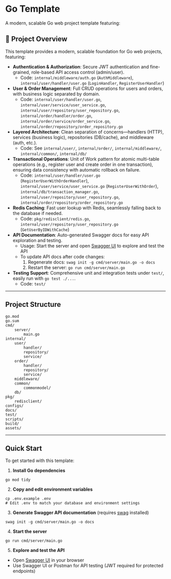 # Go Template

A modern, scalable Go web project template featuring:


## 🚀 Project Overview


This template provides a modern, scalable foundation for Go web projects, featuring:

- **Authentication & Authorization**: Secure JWT authentication and fine-grained, role-based API access control (admin/user).
  - Code: `internal/middleware/auth.go` (`AuthMiddleware`), `internal/user/handler/user.go` (`LoginHandler`, `RegisterUserHandler`)
- **User & Order Management**: Full CRUD operations for users and orders, with business logic separated by domain.
  - Code: `internal/user/handler/user.go`, `internal/user/service/user_service.go`, `internal/user/repository/user_repository.go`, `internal/order/handler/order.go`, `internal/order/service/order_service.go`, `internal/order/repository/order_repository.go`
- **Layered Architecture**: Clean separation of concerns—handlers (HTTP), services (business logic), repositories (DB/cache), and middleware (auth, etc.).
  - Code: See `internal/user/`, `internal/order/`, `internal/middleware/`, `internal/common/`, `internal/db/`
- **Transactional Operations**: Unit of Work pattern for atomic multi-table operations (e.g., register user and create order in one transaction), ensuring data consistency with automatic rollback on failure.
  - Code: `internal/user/handler/user.go` (`RegisterUserWithOrderHandler`), `internal/user/service/user_service.go` (`RegisterUserWithOrder`), `internal/db/transaction_manager.go`, `internal/user/repository/user_repository.go`, `internal/order/repository/order_repository.go`
- **Redis Caching**: Fast user lookup with Redis, seamlessly falling back to the database if needed.
  - Code: `pkg/redisclient/redis.go`, `internal/user/repository/user_repository.go` (`GetUserByIDWithCache`)
- **API Documentation**: Auto-generated Swagger docs for easy API exploration and testing.
  - Usage: Start the server and open [Swagger UI](http://localhost:8080/swagger/index.html) to explore and test the API
  - To update API docs after code changes:
    1. Regenerate docs: `swag init -g cmd/server/main.go -o docs`
    2. Restart the server: `go run cmd/server/main.go`
- **Testing Support**: Comprehensive unit and integration tests under `test/`, easily run with `go test ./...`.
  - Code: `test/`

---

## Project Structure

```
go.mod
go.sum
cmd/
    server/
        main.go
internal/
    user/
        handler/
        repository/
        service/
    order/
        handler/
        repository/
        service/
    middleware/
    common/
        commonmodel/
    db/
pkg/
    redisclient/
configs/
docs/
test/
scripts/
build/
assets/
```

---

## Quick Start


To get started with this template:

1. **Install Go dependencies**
  ```
  go mod tidy
  ```
2. **Copy and edit environment variables**
  ```
  cp .env.example .env
  # Edit .env to match your database and environment settings
  ```
3. **Generate Swagger API documentation** (requires [swag](https://github.com/swaggo/swag) installed)
  ```
  swag init -g cmd/server/main.go -o docs
  ```
4. **Start the server**
  ```
  go run cmd/server/main.go
  ```
5. **Explore and test the API**
  - Open [Swagger UI](http://localhost:8080/swagger/index.html) in your browser
  - Use Swagger UI or Postman for API testing (JWT required for protected endpoints)




